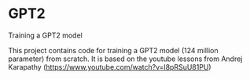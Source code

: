 # GPT2

Training a GPT2 model

This project contains code for training a GPT2 model (124 million parameter) from scratch. It is based on the youtube lessons from Andrej Karapathy (https://www.youtube.com/watch?v=l8pRSuU81PU)

